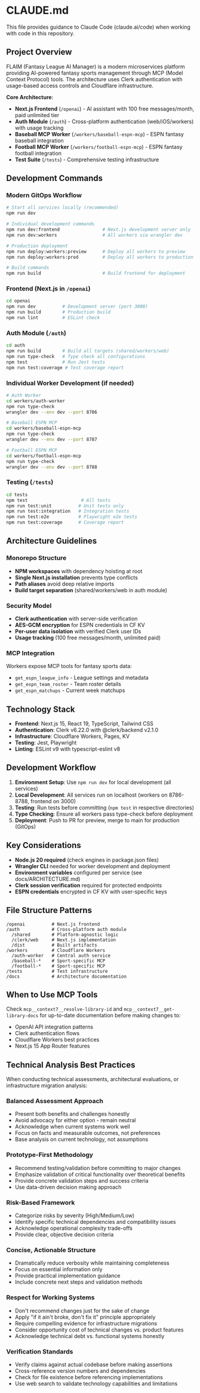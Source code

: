 # CLAUDE.md

This file provides guidance to Claude Code (claude.ai/code) when working with code in this repository.

## Project Overview

FLAIM (Fantasy League AI Manager) is a modern microservices platform providing AI-powered fantasy sports management through MCP (Model Context Protocol) tools. The architecture uses Clerk authentication with usage-based access controls and Cloudflare infrastructure.

**Core Architecture**:
- **Next.js Frontend** (`/openai`) - AI assistant with 100 free messages/month, paid unlimited tier
- **Auth Module** (`/auth`) - Cross-platform authentication (web/iOS/workers) with usage tracking
- **Baseball MCP Worker** (`/workers/baseball-espn-mcp`) - ESPN fantasy baseball integration
- **Football MCP Worker** (`/workers/football-espn-mcp`) - ESPN fantasy football integration
- **Test Suite** (`/tests`) - Comprehensive testing infrastructure

## Development Commands

### Modern GitOps Workflow
```bash
# Start all services locally (recommended)
npm run dev

# Individual development commands
npm run dev:frontend                # Next.js development server only
npm run dev:workers                 # All workers via wrangler dev

# Production deployment
npm run deploy:workers:preview      # Deploy all workers to preview
npm run deploy:workers:prod         # Deploy all workers to production

# Build commands
npm run build                       # Build frontend for deployment
```

### Frontend (Next.js in `/openai`)
```bash
cd openai
npm run dev          # Development server (port 3000)
npm run build        # Production build
npm run lint         # ESLint check
```

### Auth Module (`/auth`)
```bash
cd auth
npm run build        # Build all targets (shared/workers/web)
npm run type-check   # Type check all configurations
npm test             # Run Jest tests
npm run test:coverage # Test coverage report
```

### Individual Worker Development (if needed)
```bash
# Auth Worker
cd workers/auth-worker
npm run type-check
wrangler dev --env dev --port 8786

# Baseball ESPN MCP
cd workers/baseball-espn-mcp  
npm run type-check
wrangler dev --env dev --port 8787

# Football ESPN MCP
cd workers/football-espn-mcp
npm run type-check
wrangler dev --env dev --port 8788
```

### Testing (`/tests`)
```bash
cd tests
npm test                    # All tests
npm run test:unit          # Unit tests only
npm run test:integration   # Integration tests
npm run test:e2e           # Playwright e2e tests
npm run test:coverage      # Coverage report
```

## Architecture Guidelines

### Monorepo Structure
- **NPM workspaces** with dependency hoisting at root
- **Single Next.js installation** prevents type conflicts
- **Path aliases** avoid deep relative imports
- **Build target separation** (shared/workers/web in auth module)

### Security Model
- **Clerk authentication** with server-side verification
- **AES-GCM encryption** for ESPN credentials in CF KV
- **Per-user data isolation** with verified Clerk user IDs
- **Usage tracking** (100 free messages/month, unlimited paid)

### MCP Integration
Workers expose MCP tools for fantasy sports data:
- `get_espn_league_info` - League settings and metadata
- `get_espn_team_roster` - Team roster details  
- `get_espn_matchups` - Current week matchups

## Technology Stack

- **Frontend**: Next.js 15, React 19, TypeScript, Tailwind CSS
- **Authentication**: Clerk v6.22.0 with @clerk/backend v2.1.0
- **Infrastructure**: Cloudflare Workers, Pages, KV
- **Testing**: Jest, Playwright
- **Linting**: ESLint v9 with typescript-eslint v8

## Development Workflow

1. **Environment Setup**: Use `npm run dev` for local development (all services)
2. **Local Development**: All services run on localhost (workers on 8786-8788, frontend on 3000)
3. **Testing**: Run tests before committing (`npm test` in respective directories)
4. **Type Checking**: Ensure all workers pass type-check before deployment
5. **Deployment**: Push to PR for preview, merge to main for production (GitOps)

## Key Considerations

- **Node.js 20 required** (check engines in package.json files)
- **Wrangler CLI** needed for worker development and deployment
- **Environment variables** configured per service (see docs/ARCHITECTURE.md)
- **Clerk session verification** required for protected endpoints
- **ESPN credentials** encrypted in CF KV with user-specific keys

## File Structure Patterns

```
/openai          # Next.js frontend
/auth            # Cross-platform auth module
  /shared        # Platform-agnostic logic
  /clerk/web     # Next.js implementation
  /dist          # Built artifacts
/workers         # Cloudflare Workers
  /auth-worker   # Central auth service
  /baseball-*    # Sport-specific MCP
  /football-*    # Sport-specific MCP
/tests           # Test infrastructure
/docs            # Architecture documentation
```

## When to Use MCP Tools

Check `mcp__context7__resolve-library-id` and `mcp__context7__get-library-docs` for up-to-date documentation before making changes to:
- OpenAI API integration patterns
- Clerk authentication flows
- Cloudflare Workers best practices
- Next.js 15 App Router features

## Technical Analysis Best Practices

When conducting technical assessments, architectural evaluations, or infrastructure migration analysis:

### **Balanced Assessment Approach**
- Present both benefits and challenges honestly
- Avoid advocacy for either option - remain neutral
- Acknowledge when current systems work well
- Focus on facts and measurable outcomes, not preferences
- Base analysis on current technology, not assumptions

### **Prototype-First Methodology**
- Recommend testing/validation before committing to major changes
- Emphasize validation of critical functionality over theoretical benefits
- Provide concrete validation steps and success criteria
- Use data-driven decision making approach

### **Risk-Based Framework**
- Categorize risks by severity (High/Medium/Low)
- Identify specific technical dependencies and compatibility issues
- Acknowledge operational complexity trade-offs
- Provide clear, objective decision criteria

### **Concise, Actionable Structure**
- Dramatically reduce verbosity while maintaining completeness
- Focus on essential information only
- Provide practical implementation guidance
- Include concrete next steps and validation methods

### **Respect for Working Systems**
- Don't recommend changes just for the sake of change
- Apply "if it ain't broke, don't fix it" principle appropriately
- Require compelling evidence for infrastructure migrations
- Consider opportunity cost of technical changes vs. product features
- Acknowledge technical debt vs. functional systems honestly

### **Verification Standards**
- Verify claims against actual codebase before making assertions
- Cross-reference version numbers and dependencies
- Check for file existence before referencing implementations
- Use web search to validate technology capabilities and limitations